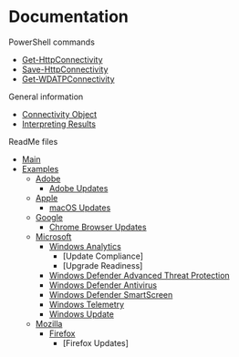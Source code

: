 # Documentation

PowerShell commands
* [Get-HttpConnectivity](./Get-HttpConnectivity.md)
* [Save-HttpConnectivity](./Save-HttpConnectivity.md)
* [Get-WDATPConnectivity](./Get-WDATPConnectivity.md)

General information
* [Connectivity Object](./Connectivity%20Object.md)
* [Interpreting Results](./Interpreting%20Results.md)

ReadMe files
* [Main](./../README.md)
* [Examples](./../Examples/README.md)
    * [Adobe](./../Examples/Adobe/README.md)
        * [Adobe Updates](./../Examples/Adobe/ARMUpdate/README.md)
    * [Apple](./../Examples/Apple/README.md)
        * [macOS Updates](./../Examples/Apple/MacOSUpdate/README.md)
    * [Google](./../Examples/Google/README.md)
        * [Chrome Browser Updates](./../Examples/Google/ChromeBrowser/README.md)
    * [Microsoft](./../Examples/Microsoft/README.md)
        * [Windows Analytics](./../Examples/Microsoft/WindowsAnalytics/README.md)
            * [Update Compliance]
            * [Upgrade Readiness]
        * [Windows Defender Advanced Threat Protection](./../Examples/Microsoft/WindowsDefenderAdvancedThreatProtection/README.md)
        * [Windows Defender Antivirus](./../Examples/Microsoft/WindowsDefenderAntiVirus/README.md)
        * [Windows Defender SmartScreen](./../Examples/Microsoft/WindowsDefenderSmartScreen/README.md)
        * [Windows Telemetry](./../Examples/Microsoft/WindowsTelemetry/README.md)
        * [Windows Update](./../Examples/Microsoft/WindowsUpdate/README.md)
    * [Mozilla](./../Examples/Mozilla/README.md)
        * [Firefox](./../Examples/Mozilla/Firefox/README.md)
            * [Firefox Updates]